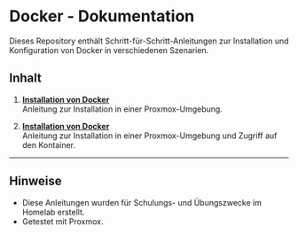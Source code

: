 # Docker - Dokumentation

Dieses Repository enthält Schritt-für-Schritt-Anleitungen zur Installation und Konfiguration von Docker in verschiedenen Szenarien.

## Inhalt

1. **[Installation von Docker](Docker_Installation_1.pdf)**  
   Anleitung zur Installation in einer Proxmox-Umgebung.

2. **[Installation von Docker](Docker_Installation_2.pdf)**  
   Anleitung zur Installation in einer Proxmox-Umgebung und Zugriff auf den Kontainer.

---

## Hinweise

- Diese Anleitungen wurden für Schulungs- und Übungszwecke im Homelab erstellt.
- Getestet mit Proxmox.

